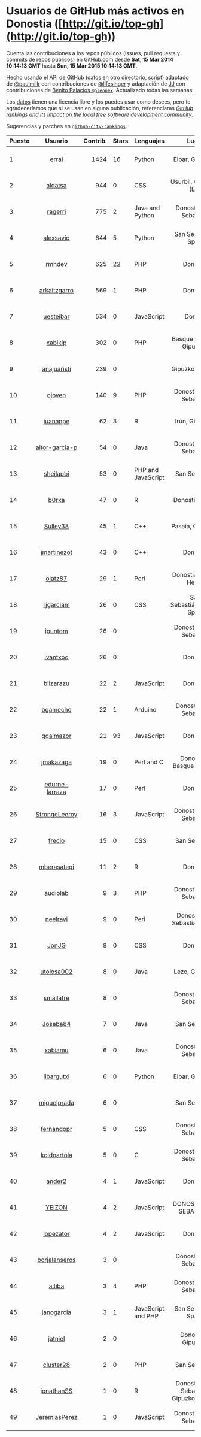 # Usuarios de GitHub más activos en Donostia ([http://git.io/top-gh](http://git.io/top-gh))



  Cuenta las contribuciones a los repos públicos (issues, pull requests y commits de repos públicos) en GitHub.com desde  **Sat, 15 Mar 2014 10:14:13 GMT** hasta **Sun, 15 Mar 2015 10:14:13 GMT**.

  Hecho usando el API de [GitHub](http://github.com) ([datos en otro directorio](https://github.com/JJ/top-github-users-data/tree/master/data), [script](https://github.com/JJ/top-github-users)) adaptado de [@paulmillr](https://github.com/paulmillr) con contribuciones de [@lifesinger](https://github.com/lifesinger) y adaptación de [JJ](http://jj.github.io) con contribuciones de [Benito Palacios `@pleonex`](http://github.com/pleonex). Actualizado todas las semanas.

  Los [datos](https://github.com/JJ/top-github-users-data/tree/master/data) tienen una licencia libre y los puedes usar como desees, pero te agradeceríamos que si se usan en alguna publicación, referenciaras [*GitHub rankings and its impact on the local free software development community*](https://thewinnower.com/papers/github-rankings-and-its-impact-on-the-local-free-software-development-community).

  Sugerencias y parches en [`github-city-rankings`](http://github.com/JJ/github-city-rankings).


| Puesto   |  Usuario  |Contrib.| Stars | Lenguajes   |      Lugar      |  Avatar  |
|----------|:---------:|-------:|-------|-------------|:---------------:|----------|
| 1 | [erral](https://github.com/erral) | 1424 | 16 | Python | Eibar, Gipuzkoa | <img src='https://avatars1.githubusercontent.com/u/817365?v=3&s=64' width='64' height='64' title='Mikel Larreategi'> |
| 2 | [aldatsa](https://github.com/aldatsa) | 944 | 0 | CSS | Usurbil, Gipuzkoa (EH) | <img src='https://avatars1.githubusercontent.com/u/4741986?v=3&s=64' width='64' height='64' title='Asier Iturralde Sarasola'> |
| 3 | [ragerri](https://github.com/ragerri) | 775 | 2 | Java and Python | Donostia-San Sebastian | <img src='https://avatars3.githubusercontent.com/u/419327?v=3&s=64' width='64' height='64' title='Rodrigo Agerri'> |
| 4 | [alexsavio](https://github.com/alexsavio) | 644 | 5 | Python | San Sebastián, Spain | <img src='https://avatars0.githubusercontent.com/u/2472076?v=3&s=64' width='64' height='64' title='Alexandre M. S.'> |
| 5 | [rmhdev](https://github.com/rmhdev) | 625 | 22 | PHP | Donostia | <img src='https://avatars3.githubusercontent.com/u/593433?v=3&s=64' width='64' height='64' title='Rober Martín H'> |
| 6 | [arkaitzgarro](https://github.com/arkaitzgarro) | 569 | 1 | PHP | Donostia | <img src='https://avatars1.githubusercontent.com/u/1712467?v=3&s=64' width='64' height='64' title='Arkaitz Garro'> |
| 7 | [uesteibar](https://github.com/uesteibar) | 534 | 0 | JavaScript | Donosti | <img src='https://avatars3.githubusercontent.com/u/7823996?v=3&s=64' width='64' height='64' title='Unai Esteibar'> |
| 8 | [xabikip](https://github.com/xabikip) | 302 | 0 | PHP | Basque Country, Gipuzkoa | <img src='https://avatars1.githubusercontent.com/u/1109793?v=3&s=64' width='64' height='64' title='Xabi'> |
| 9 | [anajuaristi](https://github.com/anajuaristi) | 239 | 0 |  | Gipuzkoa (spain) | <img src='https://avatars0.githubusercontent.com/u/186591?v=3&s=64' width='64' height='64' title='Ana Juaristi'> |
| 10 | [ojoven](https://github.com/ojoven) | 140 | 9 | PHP | Donostia - San Sebastián | <img src='https://avatars2.githubusercontent.com/u/772734?v=3&s=64' width='64' height='64' title='Mikel Torres Ugarte'> |
| 11 | [juananpe](https://github.com/juananpe) | 62 | 3 | R | Irún, Gipuzkoa | <img src='https://avatars0.githubusercontent.com/u/1078305?v=3&s=64' width='64' height='64' title=''> |
| 12 | [aitor-garcia-p](https://github.com/aitor-garcia-p) | 54 | 0 | Java | Donostia - San Sebastián | <img src='https://avatars0.githubusercontent.com/u/2588285?v=3&s=64' width='64' height='64' title='Aitor García Pablos'> |
| 13 | [sheilapbi](https://github.com/sheilapbi) | 53 | 0 | PHP and JavaScript | San Sebastián | <img src='https://avatars1.githubusercontent.com/u/8705852?v=3&s=64' width='64' height='64' title='Sheila'> |
| 14 | [b0rxa](https://github.com/b0rxa) | 47 | 0 | R | Donostia, Spain | <img src='https://avatars0.githubusercontent.com/u/6883373?v=3&s=64' width='64' height='64' title='Borja Calvo'> |
| 15 | [Sulley38](https://github.com/Sulley38) | 45 | 1 | C++ | Pasaia, Gipuzkoa | <img src='https://avatars0.githubusercontent.com/u/1562410?v=3&s=64' width='64' height='64' title='Iván Matellanes'> |
| 16 | [jmartinezot](https://github.com/jmartinezot) | 43 | 0 | C++ | Donostia | <img src='https://avatars0.githubusercontent.com/u/8225215?v=3&s=64' width='64' height='64' title=''> |
| 17 | [olatz87](https://github.com/olatz87) | 29 | 1 | Perl | Donostia, Euskal Herria | <img src='https://avatars2.githubusercontent.com/u/1233180?v=3&s=64' width='64' height='64' title='Olatz Perez-de-Vinaspre'> |
| 18 | [rjgarciam](https://github.com/rjgarciam) | 26 | 0 | CSS | San Sebastián/Seville, Spain | <img src='https://avatars2.githubusercontent.com/u/1446890?v=3&s=64' width='64' height='64' title='Ricardo'> |
| 19 | [ipuntom](https://github.com/ipuntom) | 26 | 0 |  | Donostia - San Sebastián | <img src='https://avatars1.githubusercontent.com/u/5646501?v=3&s=64' width='64' height='64' title='Iñaki'> |
| 20 | [ivantxoo](https://github.com/ivantxoo) | 26 | 0 |  | Donostia | <img src='https://avatars1.githubusercontent.com/u/7113217?v=3&s=64' width='64' height='64' title='Iván'> |
| 21 | [blizarazu](https://github.com/blizarazu) | 22 | 2 | JavaScript | Donostia | <img src='https://avatars2.githubusercontent.com/u/304059?v=3&s=64' width='64' height='64' title='Beñat Lizarazu'> |
| 22 | [bgamecho](https://github.com/bgamecho) | 22 | 1 | Arduino | Donostia-San Sebastián | <img src='https://avatars2.githubusercontent.com/u/7313057?v=3&s=64' width='64' height='64' title='bgamecho'> |
| 23 | [ggalmazor](https://github.com/ggalmazor) | 21 | 93 | JavaScript | Donostia | <img src='https://avatars2.githubusercontent.com/u/205913?v=3&s=64' width='64' height='64' title='Guillermo Gutérrez'> |
| 24 | [jmakazaga](https://github.com/jmakazaga) | 19 | 0 | Perl and C | Donostia - Basque Country | <img src='https://avatars0.githubusercontent.com/u/5956999?v=3&s=64' width='64' height='64' title='Joseba Makazaga'> |
| 25 | [edurne-larraza](https://github.com/edurne-larraza) | 17 | 0 | Perl | Donostia | <img src='https://avatars3.githubusercontent.com/u/8189319?v=3&s=64' width='64' height='64' title='Edurne Larraza Mendiluze'> |
| 26 | [StrongeLeeroy](https://github.com/StrongeLeeroy) | 16 | 3 | JavaScript | Donostia - San Sebastián | <img src='https://avatars3.githubusercontent.com/u/828457?v=3&s=64' width='64' height='64' title='Gorka Hernández'> |
| 27 | [frecio](https://github.com/frecio) | 15 | 0 | CSS | San Sebastián | <img src='https://avatars0.githubusercontent.com/u/6748227?v=3&s=64' width='64' height='64' title='Francisco Recio Lecuona'> |
| 28 | [mberasategi](https://github.com/mberasategi) | 11 | 2 | R | Donostia | <img src='https://avatars3.githubusercontent.com/u/738823?v=3&s=64' width='64' height='64' title='Miren Berasategi'> |
| 29 | [audiolab](https://github.com/audiolab) | 9 | 3 | PHP | Donostia - San Sebastian | <img src='https://avatars3.githubusercontent.com/u/948316?v=3&s=64' width='64' height='64' title='Audiolab Elkartea'> |
| 30 | [neelravi](https://github.com/neelravi) | 9 | 0 | Perl | Donostia San Sebastian, Spain | <img src='https://avatars0.githubusercontent.com/u/10193084?v=3&s=64' width='64' height='64' title='Ravindra Shinde'> |
| 31 | [JonJG](https://github.com/JonJG) | 8 | 0 | CSS | Donostia | <img src='https://avatars2.githubusercontent.com/u/7963091?v=3&s=64' width='64' height='64' title='Jon'> |
| 32 | [utolosa002](https://github.com/utolosa002) | 8 | 0 | Java | Lezo, Gipuzkoa | <img src='https://avatars2.githubusercontent.com/u/1595841?v=3&s=64' width='64' height='64' title='Unai Tolosa'> |
| 33 | [smallafre](https://github.com/smallafre) | 8 | 0 |  | Donostia - San Sebastián | <img src='https://avatars3.githubusercontent.com/u/7466999?v=3&s=64' width='64' height='64' title='Sergio Mallafré Navarro'> |
| 34 | [Joseba84](https://github.com/Joseba84) | 7 | 0 | Java | San Sebastián | <img src='https://avatars3.githubusercontent.com/u/5579257?v=3&s=64' width='64' height='64' title='Joseba Bello'> |
| 35 | [xabiamu](https://github.com/xabiamu) | 6 | 0 | Java | Donostia-San Sebastian | <img src='https://avatars2.githubusercontent.com/u/869975?v=3&s=64' width='64' height='64' title='Xabier'> |
| 36 | [libargutxi](https://github.com/libargutxi) | 6 | 0 | Python | Eibar, Gipuzkoa | <img src='https://avatars1.githubusercontent.com/u/1560714?v=3&s=64' width='64' height='64' title='Lur Ibargutxi'> |
| 37 | [miguelprada](https://github.com/miguelprada) | 6 | 0 |  | San Sebastián | <img src='https://avatars3.githubusercontent.com/u/678580?v=3&s=64' width='64' height='64' title='Miguel Prada'> |
| 38 | [fernandopr](https://github.com/fernandopr) | 5 | 0 | CSS | Donostia-San Sebastián | <img src='https://avatars2.githubusercontent.com/u/8049397?v=3&s=64' width='64' height='64' title='Fernando Perez'> |
| 39 | [koldoartola](https://github.com/koldoartola) | 5 | 0 | C | Donostia - San Sebastián | <img src='https://avatars0.githubusercontent.com/u/7279421?v=3&s=64' width='64' height='64' title='Koldo Artola'> |
| 40 | [ander2](https://github.com/ander2) | 4 | 1 | JavaScript | Donostia | <img src='https://avatars0.githubusercontent.com/u/4135033?v=3&s=64' width='64' height='64' title='Ander'> |
| 41 | [YEIZON](https://github.com/YEIZON) | 4 | 2 | JavaScript | DONOSTIA SAN SEBASTIAN | <img src='https://avatars2.githubusercontent.com/u/6946326?v=3&s=64' width='64' height='64' title='YEIZON'> |
| 42 | [lopezator](https://github.com/lopezator) | 4 | 2 | JavaScript | Donostia | <img src='https://avatars3.githubusercontent.com/u/5780637?v=3&s=64' width='64' height='64' title='David'> |
| 43 | [borjalanseros](https://github.com/borjalanseros) | 3 | 0 |  | Donostia-San Sebastian | <img src='https://avatars2.githubusercontent.com/u/6699461?v=3&s=64' width='64' height='64' title='Borja Lanseros'> |
| 44 | [aitiba](https://github.com/aitiba) | 3 | 4 | PHP | Donostia - San Sebastián | <img src='https://avatars1.githubusercontent.com/u/1209012?v=3&s=64' width='64' height='64' title='Aitor Ibañez'> |
| 45 | [janogarcia](https://github.com/janogarcia) | 3 | 1 | JavaScript and PHP | San Sebastián, Spain. | <img src='https://avatars2.githubusercontent.com/u/60790?v=3&s=64' width='64' height='64' title='Alejandro García'> |
| 46 | [jatniel](https://github.com/jatniel) | 2 | 0 |  | Donostia - Gipuzkoa | <img src='https://avatars3.githubusercontent.com/u/1070744?v=3&s=64' width='64' height='64' title='Jatniel Guzmán'> |
| 47 | [cluster28](https://github.com/cluster28) | 2 | 0 | PHP | San Sebastián | <img src='https://avatars0.githubusercontent.com/u/5039840?v=3&s=64' width='64' height='64' title='Jordi Rejas'> |
| 48 | [jonathanSS](https://github.com/jonathanSS) | 1 | 0 | R | Donostia-San Sebastián, Gipuzkoa, Spain. | <img src='https://avatars0.githubusercontent.com/u/5776656?v=3&s=64' width='64' height='64' title='Jonathan Ortigosa-Hernández'> |
| 49 | [JeremiasPerez](https://github.com/JeremiasPerez) | 1 | 0 | JavaScript | Donostia - San Sebastián | <img src='https://avatars3.githubusercontent.com/u/5751342?v=3&s=64' width='64' height='64' title='Jeremías Pérez'> |
